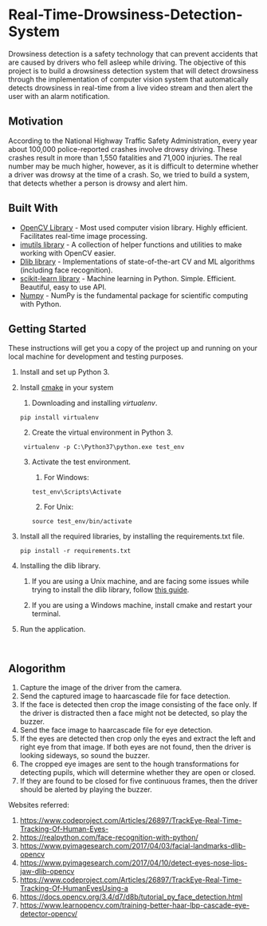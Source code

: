 # Real-Time-Drowsiness-Detection-System

Drowsiness detection is a safety technology that can prevent accidents that are caused by drivers who fell asleep while driving. The objective of this project is to build a drowsiness detection system that will detect drowsiness through the implementation of computer vision system that automatically detects drowsiness in real-time from a live video stream and then alert the user with an alarm notification.

## Motivation 
According to the National Highway Traffic Safety Administration, every year about 100,000 police-reported crashes involve drowsy driving. These crashes result in more than 1,550 fatalities and 71,000 injuries. The real number may be much higher, however, as it is difficult to determine whether a driver was drowsy at the time of a crash. So, we tried to build a system, that detects whether a person is drowsy and alert him.

## Built With

* [OpenCV Library](https://opencv.org/) - Most used computer vision library. Highly efficient. Facilitates real-time image processing.
* [imutils library](https://github.com/jrosebr1/imutils) -  A collection of helper functions and utilities to make working with OpenCV easier.
* [Dlib library](http://dlib.net/) - Implementations of state-of-the-art CV and ML algorithms (including face recognition).
* [scikit-learn library](https://scikit-learn.org/stable/) - Machine learning in Python. Simple. Efficient. Beautiful, easy to use API.
* [Numpy](http://www.numpy.org/) - NumPy is the fundamental package for scientific computing with Python. 


## Getting Started

These instructions will get you a copy of the project up and running on your local machine for development and testing purposes.

1. Install and set up Python 3.
1. Install [cmake](https://github.com/Kitware/CMake/releases/download/v3.13.3/cmake-3.13.3-win64-x64.zip) in your system



   1. Downloading and installing _virtualenv_. 
   ```
   pip install virtualenv
   ```
   
   2. Create the virtual environment in Python 3.
   
   ```
    virtualenv -p C:\Python37\python.exe test_env
   ```    
   
   3. Activate the test environment.     
   
        1. For Windows:
        ```
        test_env\Scripts\Activate
        ```        
        
        2. For Unix:
        ```
        source test_env/bin/activate
        ```    

1. Install all the required libraries, by installing the requirements.txt file.

    ```
    pip install -r requirements.txt
    ```
    
1. Installing the dlib library.
     
    1. If you are using a Unix machine, and are facing some issues while trying to install the dlib library, follow [this guide](https://gist.github.com/ageitgey/629d75c1baac34dfa5ca2a1928a7aeaf).  
    
    1. If you are using a Windows machine, install cmake and restart your terminal. 
    
1. Run the application.

    ```
  
    ```

## Alogorithm

1. Capture the image of the driver from the camera.
2. Send the captured image to haarcascade file for face detection.
3. If the face is detected then crop the image consisting of the face only. If the driver is distracted then a face might not be detected, so play the buzzer.
4. Send the face image to haarcascade file for eye detection.
5. If the eyes are detected then crop only the eyes and extract the left and right eye from that image. If both eyes are not found, then the driver is looking sideways, so sound the buzzer.
6. The cropped eye images are sent to the hough transformations for detecting pupils, which will determine whether they are open or closed.
7. If they are found to be closed for five continuous frames, then the driver should be alerted by playing the buzzer.

Websites referred:

1.	https://www.codeproject.com/Articles/26897/TrackEye-Real-Time-Tracking-Of-Human-Eyes-
2.	https://realpython.com/face-recognition-with-python/
3.	https://www.pyimagesearch.com/2017/04/03/facial-landmarks-dlib-opencv
4.	https://www.pyimagesearch.com/2017/04/10/detect-eyes-nose-lips-jaw-dlib-opencv
5.	https://www.codeproject.com/Articles/26897/TrackEye-Real-Time-Tracking-Of-HumanEyesUsing-a
6.	https://docs.opencv.org/3.4/d7/d8b/tutorial_py_face_detection.html
7.	https://www.learnopencv.com/training-better-haar-lbp-cascade-eye-detector-opencv/





